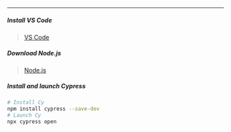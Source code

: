 ****

##### Install VS Code
> [VS Code](https://code.visualstudio.com/)

##### Download Node.js
> [Node.js](https://nodejs.org/en/download)

##### Install and launch Cypress
```bash 
# Install Cy
npm install cypress --save-dev
# Launch Cy
npx cypress open

```